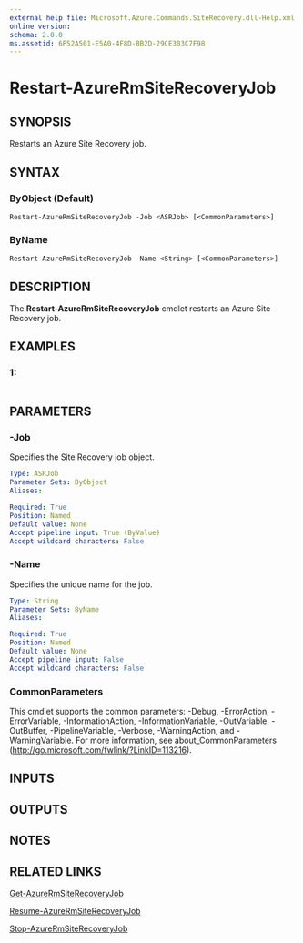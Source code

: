 ```yaml
---
external help file: Microsoft.Azure.Commands.SiteRecovery.dll-Help.xml
online version: 
schema: 2.0.0
ms.assetid: 6F52A501-E5A0-4F8D-8B2D-29CE303C7F98
---
```


# Restart-AzureRmSiteRecoveryJob

## SYNOPSIS
Restarts an Azure Site Recovery job.

## SYNTAX

### ByObject (Default)
```
Restart-AzureRmSiteRecoveryJob -Job <ASRJob> [<CommonParameters>]
```

### ByName
```
Restart-AzureRmSiteRecoveryJob -Name <String> [<CommonParameters>]
```

## DESCRIPTION
The **Restart-AzureRmSiteRecoveryJob** cmdlet restarts an Azure Site Recovery job.

## EXAMPLES

### 1:
```

```

## PARAMETERS

### -Job
Specifies the Site Recovery job object.

```yaml
Type: ASRJob
Parameter Sets: ByObject
Aliases: 

Required: True
Position: Named
Default value: None
Accept pipeline input: True (ByValue)
Accept wildcard characters: False
```

### -Name
Specifies the unique name for the job.

```yaml
Type: String
Parameter Sets: ByName
Aliases: 

Required: True
Position: Named
Default value: None
Accept pipeline input: False
Accept wildcard characters: False
```

### CommonParameters
This cmdlet supports the common parameters: -Debug, -ErrorAction, -ErrorVariable, -InformationAction, -InformationVariable, -OutVariable, -OutBuffer, -PipelineVariable, -Verbose, -WarningAction, and -WarningVariable. For more information, see about_CommonParameters (http://go.microsoft.com/fwlink/?LinkID=113216).

## INPUTS

## OUTPUTS

## NOTES

## RELATED LINKS

[Get-AzureRmSiteRecoveryJob](./Get-AzureRmSiteRecoveryJob.md)

[Resume-AzureRmSiteRecoveryJob](./Resume-AzureRmSiteRecoveryJob.md)

[Stop-AzureRmSiteRecoveryJob](./Stop-AzureRmSiteRecoveryJob.md)


